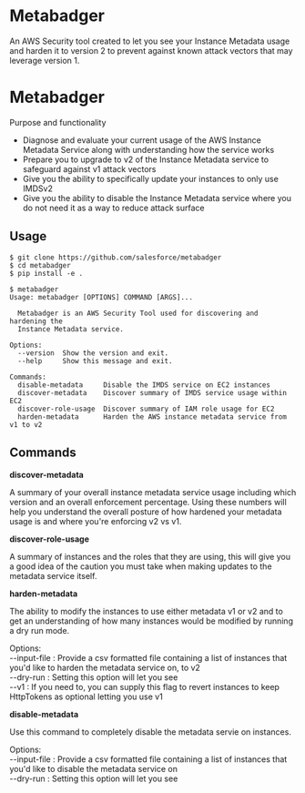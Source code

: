 # Metabadger

An AWS Security tool created to let you see your Instance Metadata usage and harden it to version 2 to prevent against known attack vectors that may leverage version 1.

<!-- toc -->

# Metabadger

Purpose and functionality
* Diagnose and evaluate your current usage of the AWS Instance Metadata Service along with understanding how the service works
* Prepare you to upgrade to v2 of the Instance Metadata service to safeguard against v1 attack vectors
* Give you the ability to specifically update your instances to only use IMDSv2
* Give you the ability to disable the Instance Metadata service where you do not need it as a way to reduce attack surface

<!-- tocstop -->

## Usage

<!-- usage -->

```sh-session
$ git clone https://github.com/salesforce/metabadger
$ cd metabadger
$ pip install -e .

$ metabadger
Usage: metabadger [OPTIONS] COMMAND [ARGS]...

  Metabadger is an AWS Security Tool used for discovering and hardening the
  Instance Metadata service.

Options:
  --version  Show the version and exit.
  --help     Show this message and exit.

Commands:
  disable-metadata     Disable the IMDS service on EC2 instances
  discover-metadata    Discover summary of IMDS service usage within EC2
  discover-role-usage  Discover summary of IAM role usage for EC2
  harden-metadata      Harden the AWS instance metadata service from v1 to v2
```
<!-- usagestop -->

## Commands

<!-- commands -->

**discover-metadata**

A summary of your overall instance metadata service usage including which version and an overall enforcement percentage. Using these numbers will help you understand the overall posture of how hardened your metadata usage is and where you're enforcing v2 vs v1.

**discover-role-usage**

A summary of instances and the roles that they are using, this will give you a good idea of the caution you must take when making updates to the metadata service itself.

**harden-metadata**

The ability to modify the instances to use either metadata v1 or v2 and to get an understanding of how many instances would be modified by running a dry run mode.

Options:\
--input-file : Provide a csv formatted file containing a list of instances that you'd like to harden the metadata service on, to v2\
--dry-run : Setting this option will let you see\
--v1 : If you need to, you can supply this flag to revert instances to keep HttpTokens as optional letting you use v1

**disable-metadata**

Use this command to completely disable the metadata servie on instances.

Options:\
--input-file : Provide a csv formatted file containing a list of instances that you'd like to disable the metadata service on\
--dry-run : Setting this option will let you see

<!-- commandstop -->

